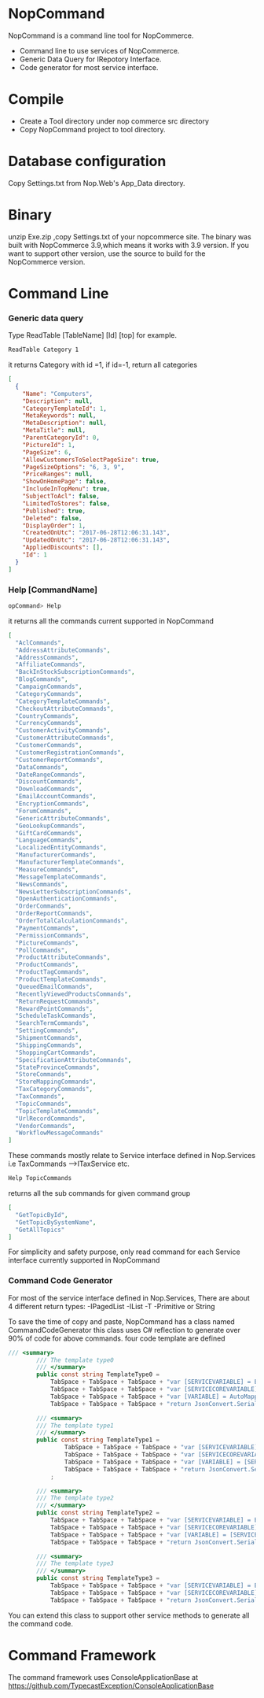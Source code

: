 # NopCommand

NopCommand  is a command line tool for NopCommerce.

  - Command line to use services of NopCommerce.
  - Generic Data Query for IRepotory Interface.
  - Code generator for most service interface.

# Compile

  - Create a Tool directory under nop commerce src directory
  - Copy NopCommand project to tool directory.

# Database configuration
  Copy Settings.txt from Nop.Web's App_Data directory.

# Binary
  unzip Exe.zip ,copy Settings.txt of your nopcommerce site. The binary was built with NopCommerce 3.9,which means
  it works with 3.9 version. If you want to support other version, use the source to build for the NopCommerce version.
  
# Command Line

### Generic data query
 Type ReadTable [TableName] [Id] [top]
 for example.
```sh
ReadTable Category 1
```

it returns Category with id =1, if id=-1, return all categories
```json
[                                                 
  {                                               
    "Name": "Computers",                          
    "Description": null,                          
    "CategoryTemplateId": 1,                      
    "MetaKeywords": null,                         
    "MetaDescription": null,                      
    "MetaTitle": null,                            
    "ParentCategoryId": 0,                        
    "PictureId": 1,                               
    "PageSize": 6,                                
    "AllowCustomersToSelectPageSize": true,       
    "PageSizeOptions": "6, 3, 9",                 
    "PriceRanges": null,                          
    "ShowOnHomePage": false,                      
    "IncludeInTopMenu": true,                     
    "SubjectToAcl": false,                        
    "LimitedToStores": false,                     
    "Published": true,                            
    "Deleted": false,                             
    "DisplayOrder": 1,                            
    "CreatedOnUtc": "2017-06-28T12:06:31.143",    
    "UpdatedOnUtc": "2017-06-28T12:06:31.143",    
    "AppliedDiscounts": [],                       
    "Id": 1                                       
  }                                               
]                                                 
```
### Help [CommandName]
```sh
opCommand> Help
```
it returns all the commands current supported in NopCommand
```json
[
  "AclCommands",
  "AddressAttributeCommands",
  "AddressCommands",
  "AffiliateCommands",
  "BackInStockSubscriptionCommands",
  "BlogCommands",
  "CampaignCommands",
  "CategoryCommands",
  "CategoryTemplateCommands",
  "CheckoutAttributeCommands",
  "CountryCommands",
  "CurrencyCommands",
  "CustomerActivityCommands",
  "CustomerAttributeCommands",
  "CustomerCommands",
  "CustomerRegistrationCommands",
  "CustomerReportCommands",
  "DataCommands",
  "DateRangeCommands",
  "DiscountCommands",
  "DownloadCommands",
  "EmailAccountCommands",
  "EncryptionCommands",
  "ForumCommands",
  "GenericAttributeCommands",
  "GeoLookupCommands",
  "GiftCardCommands",
  "LanguageCommands",
  "LocalizedEntityCommands",
  "ManufacturerCommands",
  "ManufacturerTemplateCommands",
  "MeasureCommands",
  "MessageTemplateCommands",
  "NewsCommands",
  "NewsLetterSubscriptionCommands",
  "OpenAuthenticationCommands",
  "OrderCommands",
  "OrderReportCommands",
  "OrderTotalCalculationCommands",
  "PaymentCommands",
  "PermissionCommands",
  "PictureCommands",
  "PollCommands",
  "ProductAttributeCommands",
  "ProductCommands",
  "ProductTagCommands",
  "ProductTemplateCommands",
  "QueuedEmailCommands",
  "RecentlyViewedProductsCommands",
  "ReturnRequestCommands",
  "RewardPointCommands",
  "ScheduleTaskCommands",
  "SearchTermCommands",
  "SettingCommands",
  "ShipmentCommands",
  "ShippingCommands",
  "ShoppingCartCommands",
  "SpecificationAttributeCommands",
  "StateProvinceCommands",
  "StoreCommands",
  "StoreMappingCommands",
  "TaxCategoryCommands",
  "TaxCommands",
  "TopicCommands",
  "TopicTemplateCommands",
  "UrlRecordCommands",
  "VendorCommands",
  "WorkflowMessageCommands"
]
```
These commands mostly relate to Service interface defined in Nop.Services
i.e  TaxCommands -->ITaxService etc.
```sh
Help TopicCommands
```
returns all the sub commands for given command group
```json
[                           
  "GetTopicById",           
  "GetTopicBySystemName",   
  "GetAllTopics"            
]                           
```
For simplicity and safety purpose, only read command for each Service interface currently supported in NopCommand
### Command Code Generator
For most of the service interface defined in Nop.Services, There are about 4 different return types:
  -IPagedList<T>
  -IList<T>
  -T
  -Primitive or String

To save the time of copy and paste, NopCommand has a class named CommandCodeGenerator
this class uses C# reflection to generate over 90% of code for above commands.
four code template are defined
```C#
/// <summary>
        /// The template type0
        /// </summary>
        public const string TemplateType0 =
            TabSpace + TabSpace + TabSpace + "var [SERVICEVARIABLE] = EngineContext.Current.Resolve<[SERVICEINTERFACE]>();\r\n" +
            TabSpace + TabSpace + TabSpace + "var [SERVICECOREVARIABLE] = [METHODNAME];\r\n" +
            TabSpace + TabSpace + TabSpace + "var [VARIABLE] = AutoMapperConfiguration.Mapper.Map<[DESTINATIONTYPE]>([SERVICECOREVARIABLE]);\r\n" +
            TabSpace + TabSpace + TabSpace + "return JsonConvert.SerializeObject([VARIABLE], Formatting.Indented);";

        /// <summary>
        /// The template type1
        /// </summary>
        public const string TemplateType1 =
                TabSpace + TabSpace + TabSpace + "var [SERVICEVARIABLE] = EngineContext.Current.Resolve<[SERVICEINTERFACE]>();\r\n" +
                TabSpace + TabSpace + TabSpace + "var [SERVICECOREVARIABLE] = [METHODNAME];\r\n" +
                TabSpace + TabSpace + TabSpace + "var [VARIABLE] = [SERVICECOREVARIABLE].MapSourcePageList<[SOURCETYPE], [DESTINATIONTYPE]> (AutoMapperConfiguration.Mapper);\r\n" +
                TabSpace + TabSpace + TabSpace + "return JsonConvert.SerializeObject([VARIABLE], Formatting.Indented, new PageListConverter<[DESTINATIONTYPE]>());"
            ;

        /// <summary>
        /// The template type2
        /// </summary>
        public const string TemplateType2 =
            TabSpace + TabSpace + TabSpace + "var [SERVICEVARIABLE] = EngineContext.Current.Resolve<[SERVICEINTERFACE]>();\r\n" +
            TabSpace + TabSpace + TabSpace + "var [SERVICECOREVARIABLE] = [METHODNAME];\r\n" +
            TabSpace + TabSpace + TabSpace + "var [VARIABLE] = [SERVICECOREVARIABLE].MapSource<[SOURCETYPE], [DESTINATIONTYPE]>(AutoMapperConfiguration.Mapper);\r\n" +
            TabSpace + TabSpace + TabSpace + "return JsonConvert.SerializeObject([VARIABLE], Formatting.Indented);";

        /// <summary>
        /// The template type3
        /// </summary>
        public const string TemplateType3 =
            TabSpace + TabSpace + TabSpace + "var [SERVICEVARIABLE] = EngineContext.Current.Resolve<[SERVICEINTERFACE]>();\r\n" +
            TabSpace + TabSpace + TabSpace + "var [SERVICECOREVARIABLE] = [METHODNAME];\r\n" +
            TabSpace + TabSpace + TabSpace + "return JsonConvert.SerializeObject([SERVICECOREVARIABLE], Formatting.Indented);";
```

You can extend this class to support other service methods to generate all the command code.


# Command Framework
  The command framework uses ConsoleApplicationBase at https://github.com/TypecastException/ConsoleApplicationBase
